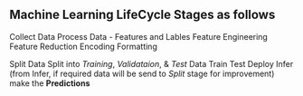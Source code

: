 ## Machine Learning LifeCycle Stages as follows

  Collect Data
  Process Data - 
    Features and Lables
    Feature Engineering
    Feature Reduction
    Encoding
    Formatting

  Split Data
    Split into _Training_, _Validataion_, & _Test_ Data
  Train 
  Test
  Deploy
  Infer   (from Infer, if required data will be send to _Split_ stage for improvement)
  make the **Predictions**
